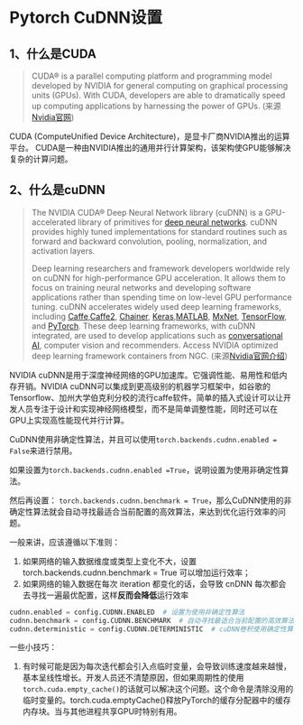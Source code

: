 # Pytorch CuDNN设置

## 1、什么是CUDA

> CUDA® is a parallel computing platform and programming model developed by NVIDIA for general computing on graphical processing units (GPUs). With CUDA, developers are able to dramatically speed up computing applications by harnessing the power of GPUs.    (来源[Nvidia官网](https://developer.nvidia.com/cuda-zone))

CUDA (ComputeUnified Device Architecture)，是显卡厂商NVIDIA推出的运算平台。 CUDA是一种由NVIDIA推出的通用并行计算架构，该架构使GPU能够解决复杂的计算问题。

## 2、什么是cuDNN

>  The NVIDIA CUDA® Deep Neural Network library (cuDNN) is a GPU-accelerated library of primitives for [deep neural networks](https://developer.nvidia.com/deep-learning). cuDNN provides highly tuned implementations for standard routines such as forward and backward convolution, pooling, normalization, and activation layers.
>
> Deep learning researchers and framework developers worldwide rely on cuDNN for high-performance GPU acceleration. It allows them to focus on training neural networks and developing software applications rather than spending time on low-level GPU performance tuning. cuDNN accelerates widely used deep learning frameworks, including [Caffe](http://caffe.berkeleyvision.org/),[Caffe2](https://www.caffe2.ai/), [Chainer](https://chainer.org/), [Keras](https://keras.io/),[MATLAB](https://www.mathworks.com/solutions/deep-learning.html), [MxNet](https://mxnet.incubator.apache.org/), [TensorFlow](https://www.tensorflow.org/), and [PyTorch](http://pytorch.org/). These deep learning frameworks, with cuDNN integrated, are used to develop applications such as [conversational AI](https://developer.nvidia.com/conversational-ai), computer vision and recommenders. Access NVIDIA optimized deep learning framework containers from NGC.   (来源[Nvidia官网介绍](https://developer.nvidia.com/cudnn))

NVIDIA cuDNN是用于深度神经网络的GPU加速库。它强调性能、易用性和低内存开销。NVIDIA cuDNN可以集成到更高级别的机器学习框架中，如谷歌的Tensorflow、加州大学伯克利分校的流行caffe软件。简单的插入式设计可以让开发人员专注于设计和实现神经网络模型，而不是简单调整性能，同时还可以在GPU上实现高性能现代并行计算。

CuDNN使用非确定性算法，并且可以使用`torch.backends.cudnn.enabled = False`来进行禁用。

如果设置为`torch.backends.cudnn.enabled =True`，说明设置为使用非确定性算法。

然后再设置：  `torch.backends.cudnn.benchmark = True`，那么CuDNN使用的非确定性算法就会自动寻找最适合当前配置的高效算法，来达到优化运行效率的问题。

一般来讲，应该遵循以下准则：

1. 如果网络的输入数据维度或类型上变化不大，设置 torch.backends.cudnn.benchmark = True 可以增加运行效率；
2. 如果网络的输入数据在每次 iteration 都变化的话，会导致 cnDNN 每次都会去寻找一遍最优配置，这样**反而会降低**运行效率

```python
cudnn.enabled = config.CUDNN.ENABLED  # 设置为使用非确定性算法
cudnn.benchmark = config.CUDNN.BENCHMARK  # 自动寻找最适合当前配置的高效算法，来达到优化运行效率的问题，当计算图不会改变的时候（每次输入形状相同，模型不改变）的情况下可以提高性能，反之则降低性能
cudnn.deterministic = config.CUDNN.DETERMINISTIC  # cuDNN卷积使用确定性算法
```



一些小技巧：

1. 有时候可能是因为每次迭代都会引入点临时变量，会导致训练速度越来越慢，基本呈线性增长。开发人员还不清楚原因，但如果周期性的使用`torch.cuda.empty_cache()`的话就可以解决这个问题。这个命令是清除没用的临时变量的。torch.cuda.emptyCache()释放PyTorch的缓存分配器中的缓存内存块。当与其他进程共享GPU时特别有用。
